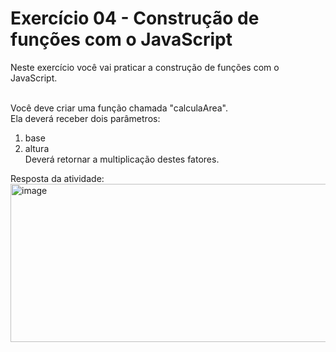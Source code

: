 # Exercício 04 - Construção de funções com o JavaScript
Neste exercício você vai praticar a construção de funções com o JavaScript.<br><br>

Você deve criar uma função chamada "calculaArea".<br>
Ela deverá receber dois parâmetros:<br>
1) base<br>
2) altura<br>
Deverá retornar a multiplicação destes fatores.<br>

Resposta da atividade:<br>
<img width="516" height="253" alt="image" src="https://github.com/user-attachments/assets/a26272b0-c41b-4b86-8e5c-ecc0c31b7aa6" />
